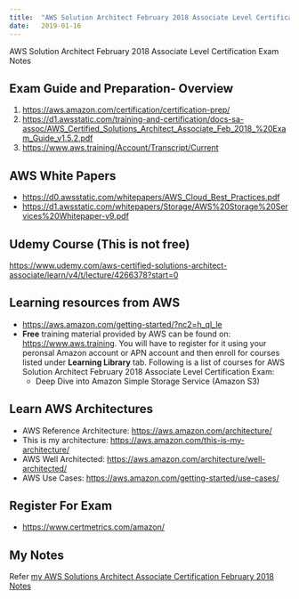 ```yaml
---
title:  "AWS Solution Architect February 2018 Associate Level Certification Exam Notes"
date:   2019-01-16
---
```


AWS Solution Architect February 2018 Associate Level Certification Exam Notes

## Exam Guide and Preparation- Overview
1.	https://aws.amazon.com/certification/certification-prep/
2.  https://d1.awsstatic.com/training-and-certification/docs-sa-assoc/AWS_Certified_Solutions_Architect_Associate_Feb_2018_%20Exam_Guide_v1.5.2.pdf
3.	https://www.aws.training/Account/Transcript/Current

## AWS White Papers
- https://d0.awsstatic.com/whitepapers/AWS_Cloud_Best_Practices.pdf
- https://d1.awsstatic.com/whitepapers/Storage/AWS%20Storage%20Services%20Whitepaper-v9.pdf

## Udemy Course (This is not free)
https://www.udemy.com/aws-certified-solutions-architect-associate/learn/v4/t/lecture/4266378?start=0

## Learning resources from AWS
- https://aws.amazon.com/getting-started/?nc2=h_ql_le
- **Free** training material provided by AWS can be found on: https://www.aws.training. You will have to register for it using your peronsal Amazon account or APN account and then enroll for courses listed under **Learning Library** tab. Following is a list of courses for AWS Solution Architect February 2018 Associate Level Certification Exam:
    * Deep Dive into Amazon Simple Storage Service (Amazon S3)

## Learn AWS Architectures
- AWS Reference Architecture: https://aws.amazon.com/architecture/
- This is my architecture: https://aws.amazon.com/this-is-my-architecture/
- AWS Well Architected: https://aws.amazon.com/architecture/well-architected/
- AWS Use Cases: https://aws.amazon.com/getting-started/use-cases/

## Register For Exam
- https://www.certmetrics.com/amazon/

## My Notes
Refer <a href="https://kunupat.github.io/aws-solution-architect-associate-certification-notes/" target="_blank"> my AWS Solutions Architect Associate Certification February 2018 Notes </a> 
